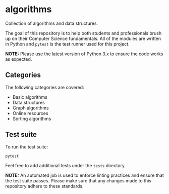 # algorithms

Collection of algorithms and data structures.

The goal of this repository is to help both students and professionals brush up on their Computer Science fundamentals. All of the modules are written in Python and `pytest` is the test runner used for this project.

**NOTE:** Please use the latest version of Python 3.x to ensure the code works as expected.  
## Categories

The following categories are covered:

- Basic algorithms
- Data structures
- Graph algorithms
- Online resources
- Sorting algorithms

## Test suite

To run the test suite:

    pytest

Feel free to add additional tests under the `tests` directory.

**NOTE:** An automated job is used to enforce linting practices and ensure that the test suite passes. Please make sure that any changes made to this repository adhere to these standards.
